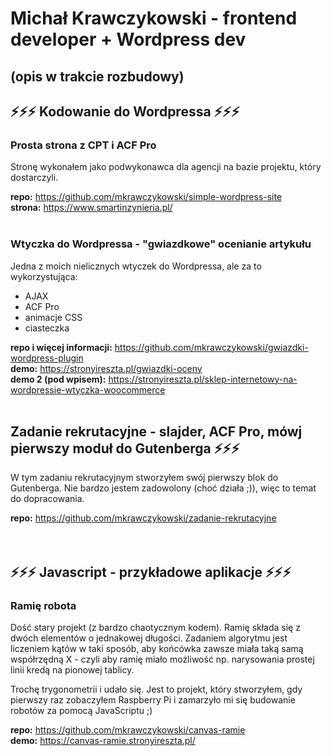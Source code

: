 # Michał Krawczykowski - frontend developer + Wordpress dev
## (opis w trakcie rozbudowy)

## ⚡⚡⚡ Kodowanie do Wordpressa ⚡⚡⚡
### Prosta strona z CPT i ACF Pro
Stronę wykonałem jako podwykonawca dla agencji na bazie projektu, który dostarczyli.

<strong>repo:</strong> https://github.com/mkrawczykowski/simple-wordpress-site<br>
<strong>strona:</strong> https://www.smartinzynieria.pl/
<br>
<br>
### Wtyczka do Wordpressa - "gwiazdkowe" ocenianie artykułu
Jedna z moich nielicznych wtyczek do Wordpressa, ale za to wykorzystująca:
- AJAX
- ACF Pro
- animacje CSS
- ciasteczka

<strong>repo i więcej informacji:</strong> https://github.com/mkrawczykowski/gwiazdki-wordpress-plugin<br>
<strong>demo:</strong> https://stronyireszta.pl/gwiazdki-oceny<br>
<strong>demo 2 (pod wpisem):</strong> https://stronyireszta.pl/sklep-internetowy-na-wordpressie-wtyczka-woocommerce
<br>
<br>
## Zadanie rekrutacyjne - slajder, ACF Pro, mówj pierwszy moduł do Gutenberga ⚡⚡⚡
W tym zadaniu rekrutacyjnym stworzyłem swój pierwszy blok do Gutenberga. Nie bardzo jestem zadowolony (choć działa ;)), więc to temat do dopracowania.

<strong>repo:</strong> https://github.com/mkrawczykowski/zadanie-rekrutacyjne<br>
<br>
<br>

## ⚡⚡⚡ Javascript - przykładowe aplikacje ⚡⚡⚡
### Ramię robota
Dość stary projekt (z bardzo chaotycznym kodem). Ramię składa się z dwóch elementów o jednakowej długości. Zadaniem algorytmu jest liczeniem kątów w taki sposób, aby końcówka zawsze miała taką samą współrzędną X - czyli aby ramię miało możliwość np. narysowania prostej linii kredą na pionowej tablicy.

Trochę trygonometrii i udało się. Jest to projekt, który stworzyłem, gdy pierwszy raz zobaczyłem Raspberry Pi i zamarzyło mi się budowanie robotów za pomocą JavaScriptu ;)

<strong>repo:</strong> https://github.com/mkrawczykowski/canvas-ramie<br>
<strong>demo:</strong> https://canvas-ramie.stronyireszta.pl/
